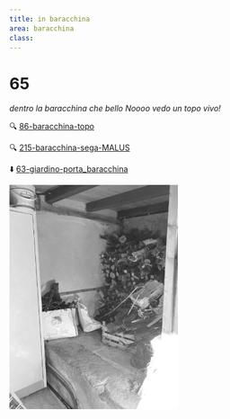 ```yaml
---
title: in baracchina
area: baracchina
class: 
---
```

# 65
_dentro la baracchina che bello
Noooo vedo un topo vivo!_

🔍 [86-baracchina-topo](86-baracchina-topo.md)

🔍 [215-baracchina-sega-MALUS](215-baracchina-sega-MALUS.md)

⬇️ [63-giardino-porta_baracchina](63-giardino-porta_baracchina.md)

![foto_49](_assets/preview/foto_49.jpg)